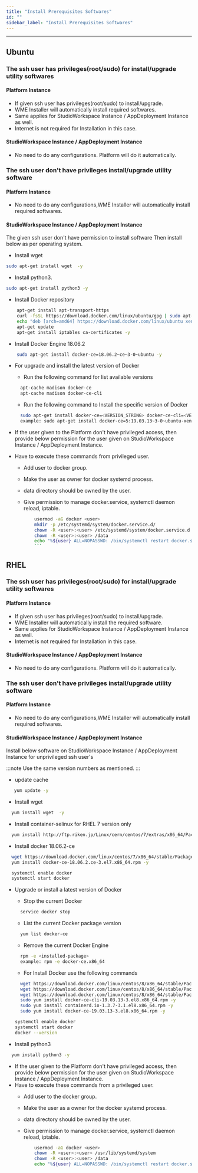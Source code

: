 ```yaml
---
title: "Install Prerequisites Softwares"
id: ""
sidebar_label: "Install Prerequisites Softwares"
---
```

---

## Ubuntu

### The ssh user has privileges(root/sudo) for install/upgrade utility softwares

#### Platform Instance

- If given ssh user has privileges(root/sudo) to install/upgrade.
- WME Installer will automatically install required softwares.
- Same applies for StudioWorkspace Instance / AppDeployment Instance as well.
- Internet is not required for Installation in this case.

#### StudioWorkspace Instance / AppDeployment Instance

- No need to do any configurations. Platform will do it automatically.

### The ssh user don't have privileges install/upgrade utility software

#### Platform Instance

- No need to do any configurations,WME Installer will automatically install required softwares.

#### StudioWorkspace Instance / AppDeployment Instance

The given ssh user don't have permission to install software Then install below as per operating system.

- Install  wget

```bash
sudo apt-get install wget  -y
```

- Install python3.

```bash
sudo apt-get install python3 -y
```

- Install Docker repository

```bash
    apt-get install apt-transport-https
    curl -fsSL https://download.docker.com/linux/ubuntu/gpg | sudo apt-key add -
    echo "deb [arch=amd64] https://download.docker.com/linux/ubuntu xenial stable" > /etc/apt/sources.list.d/docker.list
    apt-get update  
    apt-get install iptables ca-certificates -y
```

- Install Docker Engine 18.06.2

```bash
    sudo apt-get install docker-ce=18.06.2~ce~3-0~ubuntu -y
```

- For upgrade and install the latest version of Docker
  - Run the following command for list available versions

  ```bash
    apt-cache madison docker-ce
    apt-cache madison docker-ce-cli
  ```

  - Run the following command to Install the specific version of Docker

  ```bash
    sudo apt-get install docker-ce=<VERSION_STRING> docker-ce-cli=<VERSION_STRING> containerd.io
    example: sudo apt-get install docker-ce=5:19.03.13~3-0~ubuntu-xenial docker-ce-cli=5:19.03.13~3-0~ubuntu-xenial containerd.io
  ```

- If the user given to the Platform don't have privileged access, then provide below permission for the user given on StudioWorkspace Instance / AppDeployment Instance.  
- Have to execute these commands from privileged user.
  - Add user to docker group.  
  - Make the user as owner for docker systemd process.
  - data directory should be owned by the user.
  - Give permission to manage docker.service, systemctl daemon reload, iptable.

    ```bash
        usermod -aG docker <user>
        mkdir -p /etc/systemd/system/docker.service.d/
        chown -R <user>:<user> /etc/systemd/system/docker.service.d
        chown -R <user>:<user> /data
        echo "%${user} ALL=NOPASSWD: /bin/systemctl restart docker.service,/bin/systemctl daemon-reload,/sbin/iptables" >> /etc/sudoers.d/<sudoers-file-name>
        ```

## RHEL

### The ssh user has privileges(root/sudo) for install/upgrade utility softwares

#### Platform Instance

- If given ssh user has privileges(root/sudo) to install/upgrade.
- WME Installer will automatically install the required software.
- Same applies for StudioWorkspace Instance / AppDeployment Instance as well.
- Internet is not required for Installation in this case.

#### StudioWorkspace Instance / AppDeployment Instance

- No need to do any configurations. Platform will do it automatically.

### The ssh user don't have privileges install/upgrade utility software

#### Platform Instance

- No need to do any configurations,WME Installer will automatically install required softwares.

#### StudioWorkspace Instance / AppDeployment Instance

Install below software on StudioWorkspace Instance / AppDeployment Instance for unprivileged ssh user's

:::note
Use the same version numbers as mentioned.
:::

- update cache

```bash
   yum update -y
```

- Install  wget

```bash
  yum install wget  -y
```

- Install container-selinux for RHEL 7 version only

```bash
  yum install http://ftp.riken.jp/Linux/cern/centos/7/extras/x86_64/Packages/container-selinux-2.10-2.el7.noarch.rpm -y
```

- Install docker 18.06.2-ce

```bash
  wget https://download.docker.com/linux/centos/7/x86_64/stable/Packages/docker-ce-18.06.2.ce-3.el7.x86_64.rpm
  yum install docker-ce-18.06.2.ce-3.el7.x86_64.rpm -y
```

```bash
  systemctl enable docker
  systemctl start docker
```

- Upgrade or install a latest version of Docker
  - Stop the current Docker

  ```bash
    service docker stop
  ```

  - List the current Docker package version
  
  ```bash
    yum list docker-ce
  ```

  - Remove the current Docker Engine

  ```bash
    rpm -e <installed-package>
    example: rpm -e docker-ce.x86_64
  ```
  
  - For Install Docker use the following commands
  
  ```bash
    wget https://download.docker.com/linux/centos/8/x86_64/stable/Packages/containerd.io-1.3.7-3.1.el8.x86_64.rpm
    wget https://download.docker.com/linux/centos/8/x86_64/stable/Packages/docker-ce-19.03.13-3.el8.x86_64.rpm
    wget https://download.docker.com/linux/centos/8/x86_64/stable/Packages/docker-ce-cli-19.03.13-3.el8.x86_64.rpm
    sudo yum install docker-ce-cli-19.03.13-3.el8.x86_64.rpm -y
    sudo yum install containerd.io-1.3.7-3.1.el8.x86_64.rpm -y
    sudo yum install docker-ce-19.03.13-3.el8.x86_64.rpm -y
  ```

  ```bash
  systemctl enable docker
  systemctl start docker
  docker --version
  ```


- Install python3

```bash
  yum install python3 -y
```

- If the user given to the Platform don't have privileged access, then provide below permission for the user given on StudioWorkspace Instance / AppDeployment Instance.
- Have to execute these commands from a privileged user.
  - Add user to the docker group.
  - Make the user as a owner for the docker systemd process.
  - data directory should be owned by the user.
  - Give permission to manage docker.service, systemctl daemon reload, iptable.

    ```bash
        usermod -aG docker <user>
        chown -R <user>:<user> /usr/lib/systemd/system
        chown -R <user>:<user> /data
        echo "%${user} ALL=NOPASSWD: /bin/systemctl restart docker.service,/bin/systemctl daemon-reload,/usr/sbin/iptables" >> /etc/sudoers.d/<sudoers-file-name>
    ```
